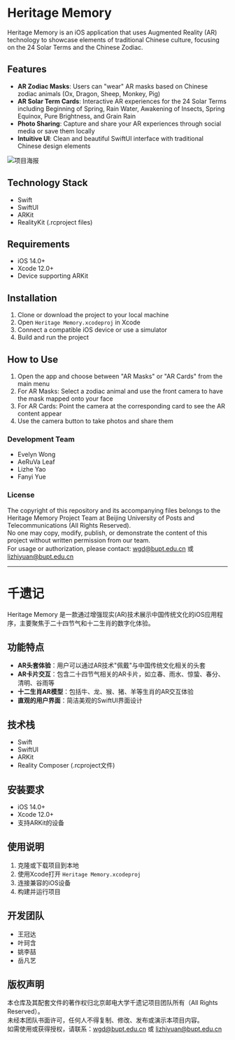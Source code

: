 # Heritage Memory

Heritage Memory is an iOS application that uses Augmented Reality (AR) technology to showcase elements of traditional Chinese culture, focusing on the 24 Solar Terms and the Chinese Zodiac.

## Features

- **AR Zodiac Masks**: Users can "wear" AR masks based on Chinese zodiac animals (Ox, Dragon, Sheep, Monkey, Pig)
- **AR Solar Term Cards**: Interactive AR experiences for the 24 Solar Terms including Beginning of Spring, Rain Water, Awakening of Insects, Spring Equinox, Pure Brightness, and Grain Rain
- **Photo Sharing**: Capture and share your AR experiences through social media or save them locally
- **Intuitive UI**: Clean and beautiful SwiftUI interface with traditional Chinese design elements

![项目海报](/images/千遗记海报.png)

## Technology Stack

- Swift
- SwiftUI
- ARKit
- RealityKit (.rcproject files)

## Requirements

- iOS 14.0+
- Xcode 12.0+
- Device supporting ARKit

## Installation

1. Clone or download the project to your local machine
2. Open `Heritage Memory.xcodeproj` in Xcode
3. Connect a compatible iOS device or use a simulator
4. Build and run the project

## How to Use

1. Open the app and choose between "AR Masks" or "AR Cards" from the main menu
2. For AR Masks: Select a zodiac animal and use the front camera to have the mask mapped onto your face
3. For AR Cards: Point the camera at the corresponding card to see the AR content appear
4. Use the camera button to take photos and share them

### Development Team

- Evelyn Wong
- AeRuVa Leaf
- Lizhe Yao
- Fanyi Yue

### License

The copyright of this repository and its accompanying files belongs to the Heritage Memory Project Team at Beijing University of Posts and Telecommunications (All Rights Reserved).  
No one may copy, modify, publish, or demonstrate the content of this project without written permission from our team.  
For usage or authorization, please contact: wgd@bupt.edu.cn 或 lizhiyuan@bupt.edu.cn

---

# 千遗记

Heritage Memory 是一款通过增强现实(AR)技术展示中国传统文化的iOS应用程序，主要聚焦于二十四节气和十二生肖的数字化体验。

## 功能特点

- **AR头套体验**：用户可以通过AR技术"佩戴"与中国传统文化相关的头套
- **AR卡片交互**：包含二十四节气相关的AR卡片，如立春、雨水、惊蛰、春分、清明、谷雨等
- **十二生肖AR模型**：包括牛、龙、猴、猪、羊等生肖的AR交互体验
- **直观的用户界面**：简洁美观的SwiftUI界面设计

## 技术栈

- Swift
- SwiftUI
- ARKit
- Reality Composer (.rcproject文件)

## 安装要求

- iOS 14.0+
- Xcode 12.0+
- 支持ARKit的设备

## 使用说明

1. 克隆或下载项目到本地
2. 使用Xcode打开 `Heritage Memory.xcodeproj`
3. 连接兼容的iOS设备
4. 构建并运行项目

## 开发团队

- 王冠达
- 叶珂含
- 姚李喆
- 岳凡艺

## 版权声明

本仓库及其配套文件的著作权归北京邮电大学千遗记项目团队所有（All Rights Reserved）。  
未经本团队书面许可，任何人不得复制、修改、发布或演示本项目内容。  
如需使用或获得授权，请联系：wgd@bupt.edu.cn 或 lizhiyuan@bupt.edu.cn

